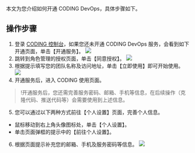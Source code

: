 本文为您介绍如何开通 CODING DevOps，具体步骤如下。

## 操作步骤
1. 登录 [CODING 控制台](https://console.cloud.tencent.com/coding)，如果您还未开通 CODING DevOps 服务，会看到如下开通页面，单击【开通服务】。
![](https://main.qcloudimg.com/raw/6f7f5735a030ad36e393bd8a44e34c75.png)
2. 跳转到角色管理的授权页面，单击【同意授权】。
![](https://main.qcloudimg.com/raw/d4475c58420dbe33368eb72f1acd1db9.png)
3. 根据提示填写您的团队名称及访问地址，单击【立即使用】即可开始使用。
![](https://main.qcloudimg.com/raw/4c305b828fe52284c8948c83836d2028.png)
4. 开通服务后，进入 CODING 使用页面。

>!开通服务后，您还需完善服务密码、邮箱、手机等信息，在后续操作（克隆代码、推送代码等）会需要使用到上述信息。
>
5. 您可以通过以下两种方式前往【个人设置】页面，完善个人信息。
 - 鼠标移动到右上角头像图标处，单击【个人设置】。
 - 单击页面弹框的提示中的【前往个人设置】。
6. 根据页面提示补充您的邮箱、手机及服务密码等信息。
![](https://main.qcloudimg.com/raw/b8bd01964ffbfb48d5bb01251720a3eb.png)
